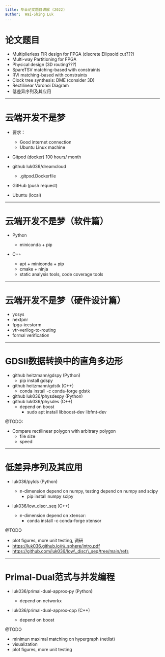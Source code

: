 ```yaml
---
title: 毕业论文题目讲解 (2022)
author:  Wai-Shing Luk
...
```


# 论文题目

  - Multiplierless FIR design for FPGA (discrete Ellipsoid cut???)
  - Multi-way Partitioning for FPGA
  - Physical design (3D routing???)
  - SpareTSV matching-based with constraints
  - RVI matching-based with constraints
  - Clock tree synthesis: DME (consider 3D)
  - Rectilinear Voronoi Diagram
  - 低差异序列及其应用

---

# 云端开发不是梦

  - 要求：
    - Good internet connection
    - Ubuntu Linux machine

  - Gitpod (docker) 100 hours/ month
  - github luk036/dreamcloud
    - .gitpod.Dockerfile
  - GitHub (push request)

  - Ubuntu (local)

---

# 云端开发不是梦（软件篇）

  - Python
    - miniconda + pip

  - C++
    - apt + miniconda + pip
    - cmake + ninja 
    - static analysis tools, code coverage tools

---

# 云端开发不是梦（硬件设计篇）

  - yosys
  - nextpnr
  - fpga-icestorm
  - vtr-verilog-to-routing
  - formal verification

---

# GDSII数据转换中的直角多边形

  - github heitzmann/gdspy (Python)
    - pip install gdspy
  - github heitzmann/gdstk (C++)
    - conda install -c conda-forge gdstk
  - github luk036/physdespy (Python)
  - github luk036/physdes (C++)
    - depend on boost
      - sudo apt install libboost-dev libfmt-dev

  @TODO:

  - Compare rectilinear polygon with arbitrary polygon
    - file size
    - speed

---

# 低差异序列及其应用

  - luk036/pylds (Python)
    - n-dimension depend on numpy, testing depend on numpy and scipy
      - pip install numpy scipy
    
  - luk036/low\_discr\_seq (C++)
    - n-dimension depend on xtensor:
      - conda install -c conda-forge xtensor

  @TODO

  - plot figures, more unit testing, 调研
  - https://luk036.github.io/n\_sphere/intro.pdf
  - https://github.com/luk036/low\_discr\_seq/tree/main/refs

---

# Primal-Dual范式与并发编程

  - luk036/primal-dual-approx-py (Python)
    - depend on networkx

  - luk036/primal-dual-approx-cpp (C++)
    - depend on boost

  @TODO

  - minimun maximal matching on hypergraph (netlist)
  - visualization
  - plot figures, more unit testing

